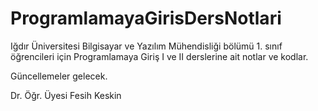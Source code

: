 # ProgramlamayaGirisDersNotlari
Iğdır Üniversitesi Bilgisayar ve Yazılım Mühendisliği bölümü 1. sınıf öğrencileri için Programlamaya Giriş I ve II derslerine ait notlar ve kodlar.

Güncellemeler gelecek.

Dr. Öğr. Üyesi Fesih Keskin
